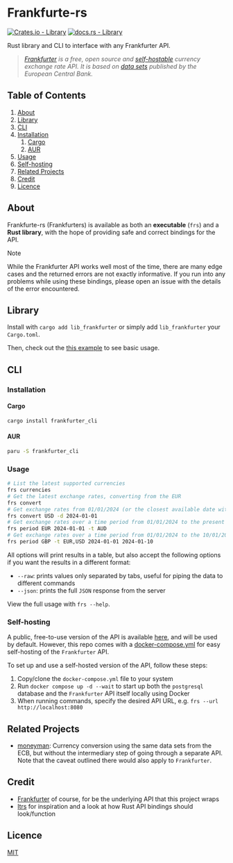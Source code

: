 # Frankfurte-rs

[![Crates.io - Library](https://img.shields.io/crates/v/lib_frankfurter)](https://crates.io/crates/lib_frankfurter)
[![docs.rs - Library](https://img.shields.io/docsrs/languagetool-rust)](https://docs.rs/lib_frankfurter)

Rust library and CLI to interface with any Frankfurter API.
> *[Frankfurter](https://github.com/hakanensari/frankfurter) is a free, open source and [self-hostable](https://hub.docker.com/r/hakanensari/frankfurter) currency exchange rate API.
> It is based on [data sets](https://www.ecb.europa.eu/stats/policy_and_exchange_rates/euro_reference_exchange_rates/html/index.en.html) published by the European Central Bank.*

## Table of Contents

1. [About](#about)
2. [Library](#library)
3. [CLI](#cli)
1. [Installation](#installation)
    1. [Cargo](#cargo)
    2. [AUR](#aur)
2. [Usage](#usage)
3. [Self-hosting](#self-hosting)
4. [Related Projects](#related-projects)
5. [Credit](#credit)
6. [Licence](#licence)

## About

Frankfurte-rs (Frankfurters) is available as both an **executable** (`frs`) and a **Rust library**,
with the hope of providing safe and correct bindings for the API.

> [!NOTE]
> While the Frankfurter API works well most of the time, there are many edge cases and the returned
> errors are not exactly informative. If you run into any problems while using these bindings, please open
> an issue with the details of the error encountered.

## Library

Install with `cargo add lib_frankfurter` or simply add `lib_frankfurter` your `Cargo.toml`.

Then, check out the [this example](./lib/examples/basic.rs) to see basic usage.

## CLI

### Installation

#### Cargo

```bash
cargo install frankfurter_cli
```

#### AUR

```bash
paru -S frankfurter_cli
```

### Usage

```bash
# List the latest supported currencies
frs currencies
# Get the latest exchange rates, converting from the EUR
frs convert
# Get exchange rates from 01/01/2024 (or the closest available date with data), converting from the USD to PHP and NOK
frs convert USD -d 2024-01-01
# Get exchange rates over a time period from 01/01/2024 to the present date, converting from EUR to AUD
frs period EUR 2024-01-01 -t AUD
# Get exchange rates over a time period from 01/01/2024 to the 10/01/2024, converting from GBP to EUR and USD
frs period GBP -t EUR,USD 2024-01-01 2024-01-10
```

All options will print results in a table, but also accept the following options if you want the results in a different format:

- `--raw`: prints values only separated by tabs, useful for piping the data to different commands
- `--json`: prints the full `JSON` response from the server

View the full usage with `frs --help`.

### Self-hosting

A public, free-to-use version of the API is available [here](https://api.frankfurter.app/), and will be used by default. However, this repo comes with a [docker-compose.yml](./docker-compose.yml) for easy self-hosting of the `Frankfurter` API.

To set up and use a self-hosted version of the API, follow these steps:
1. Copy/clone the `docker-compose.yml` file to your system
2. Run `docker compose up -d --wait` to start up both the `postgresql` database and the `Frankfurter` API itself locally using Docker
3. When running commands, specify the desired API URL, e.g. `frs --url http://localhost:8080`

## Related Projects

- [moneyman](https://github.com/sekunho/moneyman): Currency conversion using the same data sets from the ECB, but without the intermediary step of going through a separate API. Note that the caveat outlined there would also apply to `Frankfurter`.

## Credit

- [Frankfurter](https://github.com/hakanensari/frankfurter) of course, for be the underlying API that this project wraps
- [ltrs](https://github.com/jeertmans/languagetool-rust) for inspiration and a look at how Rust API bindings should look/function

## Licence  

[MIT](./LICENSE)

